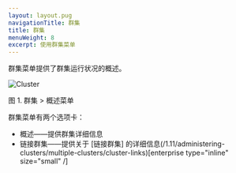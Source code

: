 ```yaml
---
layout: layout.pug
navigationTitle: 群集
title: 群集
menuWeight: 8
excerpt: 使用群集菜单
---
```


群集菜单提供了群集运行状况的概述。

![Cluster](/1.11/img/cluster-ee.png)

图 1. 群集 > 概述菜单

群集菜单有两个选项卡：

- 概述——提供群集详细信息
- 链接群集——提供关于 [链接群集] 的详细信息(/1.11/administering-clusters/multiple-clusters/cluster-links)[enterprise type="inline" size="small" /]
